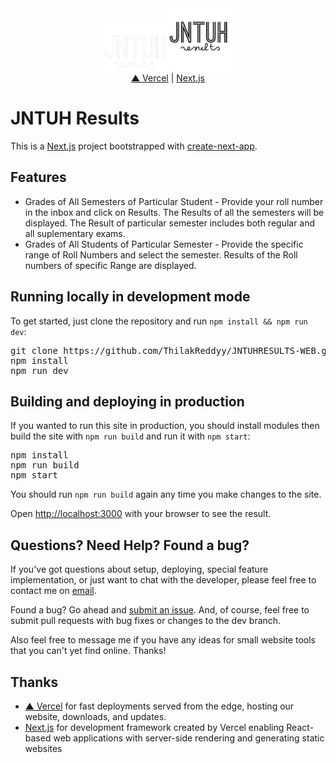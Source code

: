 <div align="center">
  <img src="https://raw.githubusercontent.com/ThilakReddyy/JNTUHRESULTS-WEB/main/public/favicon-black.png#gh-dark-mode-only" alt="JNTUH B.TECH RESULTS" width="100">
  <img src="https://raw.githubusercontent.com/ThilakReddyy/JNTUHRESULTS-WEB/main/public/favicon-light.png#gh-light-mode-only" alt="JNTUH B.TECH RESULTS" width="100">
  <br>  
  <a href="https://vercel.com/">▲ Vercel</a> | <a href="https://nextjs.org/">Next.js</a>
</div>

<h1>JNTUH Results</h1>

<p>This is a <a href="https://nextjs.org/">Next.js</a> project bootstrapped with <a href="https://github.com/vercel/next.js/tree/canary/packages/create-next-app">create-next-app</a>.</p>

<h2>Features</h2>

<ul>
  <li>Grades of All Semesters of Particular Student - Provide your roll number in the inbox and click on Results. The Results of all the semesters will be displayed. The Result of particular semester includes both regular and all suplementary exams.</li>
  <li>Grades of All Students of Particular Semester - Provide the specific range of Roll Numbers and select the semester. Results of the Roll numbers of specific Range are displayed.</li>
</ul>

<h2>Running locally in development mode</h2>

<p>To get started, just clone the repository and run <code>npm install && npm run dev</code>:</p>

<pre>
git clone https://github.com/ThilakReddyy/JNTUHRESULTS-WEB.git
npm install
npm run dev
</pre>

<h2>Building and deploying in production</h2>

<p>If you wanted to run this site in production, you should install modules then build the site with <code>npm run build</code> and run it with <code>npm start</code>:</p>

<pre>
npm install
npm run build
npm start
</pre>

<p>You should run <code>npm run build</code> again any time you make changes to the site.</p>

<p>Open <a href="http://localhost:3000">http://localhost:3000</a> with your browser to see the result.</p>

<h2>Questions? Need Help? Found a bug?</h2>

<p>If you've got questions about setup, deploying, special feature implementation, or just want to chat with the developer, please feel free to contact me on <a href="mailto:thilakreddypothuganti@gmail.com">email</a>.</p>

<p>Found a bug? Go ahead and <a href="https://github.com/ThilakReddyy/JNTUHRESULTS-SERVICE/issues">submit an issue</a>. And, of course, feel free to submit pull requests with bug fixes or changes to the dev branch.</p>

<p>Also feel free to message me if you have any ideas for small website tools that you can't yet find online. Thanks!</p>
<h2>Thanks</h2>
<ul>
  <li><a href="https://vercel.com/">▲ Vercel</a> for fast deployments served from the edge, hosting our website, downloads, and updates.</li>
  <li><a href="https://nextjs.org/">Next.js</a> for development framework created by Vercel enabling React-based web applications with server-side rendering and generating static websites</li>
</ul>

